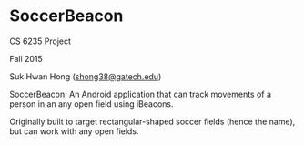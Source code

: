 # SoccerBeacon
CS 6235 Project

Fall 2015

Suk Hwan Hong (shong38@gatech.edu)

SoccerBeacon: An Android application that can track movements of a person in an any open field using iBeacons.

Originally built to target rectangular-shaped soccer fields (hence the name), but can work with any open fields.
